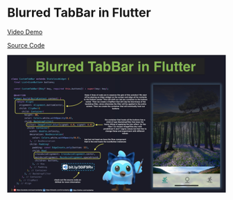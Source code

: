 # Blurred TabBar in Flutter

[Video Demo](https://youtu.be/j4QolzZZ6yM)

[Source Code](blurred-tabbar-in-flutter.dart)

![](blurred-tabbar-in-flutter.jpg)
